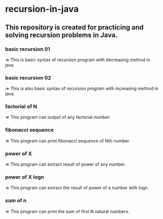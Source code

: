 # recursion-in-java
This repository is created for practicing and solving recursion problems in Java. 
--- 

### basic recursion 01
<p>=> This is basic syntax of recursion program with decreasing method in java.</p>

### basic recursion 02
<p>=> This is also basic syntax of recursion program with increasing method in java.</p>

### factorial of N
<p>=> This program can output of any factorial number.</p>

### fibonacci sequence
<p>=> This program can print fibonacci sequence of Nth number.</p>

### power of X
<p>=> This program can extract result of power of any number.</p>

### power of X logn
<p>=> This program can extract the result of power of a number with logn.</p>

### sum of n
<p>=> This program can print the sum of first N natural numbers.</p>
